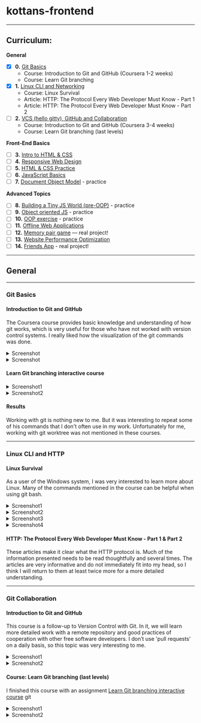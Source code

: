 # kottans-frontend
---

## Curriculum:

**General**
- [x] **0.** [Git Basics](#git-basics)
    - Course: Introduction to Git and GitHub (Coursera 1-2 weeks)
    - Course: Learn Git branching
- [x] **1.** [Linux CLI and Networking](#linux-cli-and-http)
    - Course: Linux Survival
    - Article: HTTP: The Protocol Every Web Developer Must Know - Part 1
    - Article: HTTP: The Protocol Every Web Developer Must Know - Part 2
- [ ] **2.** [VCS (hello gitty), GitHub and Collaboration](#git-collaboration)
    - Course: Introduction to Git and GitHub (Coursera 3-4 weeks)
    - Course: Learn Git branching (last levels)

**Front-End Basics**
- [ ] **3.** [Intro to HTML & CSS]()
- [ ] **4.** [Responsive Web Design]()
- [ ] **5.** [HTML & CSS Practice]()
- [ ] **6.** [JavaScript Basics]()
- [ ] **7.** [Document Object Model]() - practice

**Advanced Topics**
- [ ] **8.** [Building a Tiny JS World (pre-OOP)]() - practice
- [ ] **9.** [Object oriented JS]() - practice
- [ ] **10.** [OOP exercise]() - practice
- [ ] **11.** [Offline Web Applications]()
- [ ] **12.** [Memory pair game]() — real project!
- [ ] **13.** [Website Performance Optimization]()
- [ ] **14.** [Friends App]() - real project!

---

## General

---

### Git Basics

#### Introduction to Git and GitHub
The Coursera course provides basic knowledge and understanding of how git works, which is very useful for those who have not worked with version control systems.
I really liked how the visualization of the git commands was done.

<details><summary>Screenshot</summary>
<p>

![Screenshot-image-link](task_git_basics/Coursera_week_1.png)

</p>
</details>

<details><summary>Screenshot</summary>
<p>

![Screenshot-image-link](task_git_basics/Coursera_week_2.png)

</p>
</details>


#### Learn Git branching interactive course

<details><summary>Screenshot1</summary>
<p>

![Screenshot-image-link](task_git_basics/learngitbranching_1.PNG)
</p>
</details>

<details><summary>Screenshot2</summary>
<p>

![Screenshot-image-link](task_git_basics/learngitbranching_2.PNG)
</p>
</details>


#### Results

Working with git is nothing new to me. But it was interesting to repeat some of his commands that I don't often use in my work. Unfortunately for me, working with git worktree was not mentioned in these courses.

---

### Linux CLI and HTTP

#### Linux Survival

As a user of the Windows system, I was very interested to learn more about Linux. Many of the commands mentioned in the course can be helpful when using git bash.

<details><summary>Screenshot1</summary>
<p>

![Screenshot-image-link](task_linux_cli/quiz1.PNG)
</p>
</details>
<details><summary>Screenshot2</summary>
<p>

![Screenshot-image-link](task_linux_cli/quiz2.PNG)
</p>
</details>
<details><summary>Screenshot3</summary>
<p>

![Screenshot-image-link](task_linux_cli/quiz3.PNG)
</p>
</details>
<details><summary>Screenshot4</summary>
<p>

![Screenshot-image-link](task_linux_cli/quiz4.PNG)
</p>
</details>

#### HTTP: The Protocol Every Web Developer Must Know - Part 1 & Part 2

These articles make it clear what the HTTP protocol is. Much of the information presented needs to be read thoughtfully and several times.
The articles are very informative and do not immediately fit into my head, so I think I will return to them at least twice more for a more detailed understanding.

---

### Git Collaboration

#### Introduction to Git and GitHub

This course is a follow-up to Version Control with Git. In it, we will learn more detailed work with a remote repository and good practices of cooperation with other free software developers.
I don’t use 'pull requests' on a daily basis, so this topic was very interesting to me.

<details><summary>Screenshot1</summary>
<p>

![Screenshot-image-link](task_git_collaboration/Coursera_week_3.png)
</p>
</details>

<details><summary>Screenshot2</summary>
<p>

![Screenshot-image-link](task_git_collaboration/Coursera_week_4.png)
</p>
</details>

#### Course: Learn Git branching (last levels)

I finished this course with an assignment [Learn Git branching interactive course](#learn-git-branching-interactive-course) git 

<details><summary>Screenshot1</summary>
<p>

![Screenshot-image-link](task_git_collaboration/learngitbranching_all_main.PNG)
</p>
</details>

<details><summary>Screenshot2</summary>
<p>

![Screenshot-image-link](task_git_collaboration/learngitbranching_all_remote.PNG)
</p>
</details>